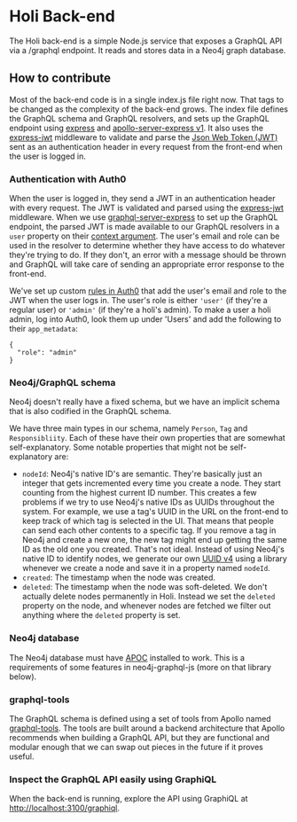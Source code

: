 # Holi Back-end

The Holi back-end is a simple Node.js service that exposes a GraphQL API via a /graphql endpoint. It reads and stores data in a Neo4j graph database.

## How to contribute

Most of the back-end code is in a single index.js file right now. That tags to be changed as the complexity of the back-end grows. The index file defines the GraphQL schema and GraphQL resolvers, and sets up the GraphQL endpoint using [express](https://expressjs.com/) and [apollo-server-express v1](https://github.com/apollographql/apollo-server). It also uses the [express-jwt](https://github.com/auth0/express-jwt) middleware to validate and parse the [Json Web Token (JWT)](https://jwt.io/) sent as an authentication header in every request from the front-end when the user is logged in.

### Authentication with Auth0

When the user is logged in, they send a JWT in an authentication header with every request. The JWT is validated and parsed using the [express-jwt](https://github.com/auth0/express-jwt) middleware. When we use [graphql-server-express](https://www.npmjs.com/package/graphql-server-express) to set up the GraphQL endpoint, the parsed JWT is made available to our GraphQL resolvers in a `user` property on their [context argument](https://graphql.org/graphql-js/graphql/#graphql). The user's email and role can be used in the resolver to determine whether they have access to do whatever they're trying to do. If they don't, an error with a message should be thrown and GraphQL will take care of sending an appropriate error response to the front-end.

We've set up custom [rules in Auth0](https://auth0.com/docs/rules/current) that add the user's email and role to the JWT when the user logs in. The user's role is either `'user'` (if they're a regular user) or `'admin'` (if they're a holi's admin). To make a user a holi admin, log into Auth0, look them up under 'Users' and add the following to their `app_metadata`:

```
{
  "role": "admin"
}
```

### Neo4j/GraphQL schema

Neo4j doesn't really have a fixed schema, but we have an implicit schema that is also codified in the GraphQL schema.

We have three main types in our schema, namely `Person`, `Tag` and `Responsibliity`. Each of these have their own properties that are somewhat self-explanatory. Some notable properties that might not be self-explanatory are:

- `nodeId`: Neo4j's native ID's are semantic. They're basically just an integer that gets incremented every time you create a node. They start counting from the highest current ID number. This creates a few problems if we try to use Neo4j's native IDs as UUIDs throughout the system. For example, we use a tag's UUID in the URL on the front-end to keep track of which tag is selected in the UI. That means that people can send each other contents to a specific tag. If you remove a tag in Neo4j and create a new one, the new tag might end up getting the same ID as the old one you created. That's not ideal. Instead of using Neo4j's native ID to identify nodes, we generate our own [UUID v4](https://github.com/kelektiv/node-uuid) using a library whenever we create a node and save it in a property named `nodeId`.
- `created`: The timestamp when the node was created.
- `deleted`: The timestamp when the node was soft-deleted. We don't actually delete nodes permanently in Holi. Instead we set the `deleted` property on the node, and whenever nodes are fetched we filter out anything where the `deleted` property is set.

### Neo4j database

The Neo4j database must have [APOC](https://github.com/neo4j-contrib/neo4j-apoc-procedures) installed to work. This is a requirements of some features in neo4j-graphql-js (more on that library below).

### graphql-tools

The GraphQL schema is defined using a set of tools from Apollo named [graphql-tools](https://www.apollographql.com/docs/graphql-tools/). The tools are built around a backend architecture that Apollo recommends when building a GraphQL API, but they are functional and modular enough that we can swap out pieces in the future if it proves useful.

### Inspect the GraphQL API easily using GraphiQL

When the back-end is running, explore the API using GraphiQL at [http://localhost:3100/graphiql](http://localhost:3100/graphiql).
